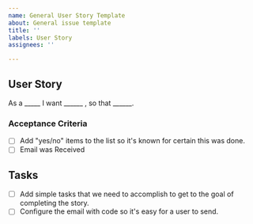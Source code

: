 ```yaml
---
name: General User Story Template
about: General issue template
title: ''
labels: User Story
assignees: ''

---
```


## User Story
As a _____ I want ______ , so that ______.

### Acceptance Criteria
- [ ] Add "yes/no" items to the list so it's known for certain this was done.
- [ ] Email was Received

## Tasks
- [ ] Add simple tasks that we need to accomplish to get to the goal of completing the story.
- [ ] Configure the email with code so it's easy for a user to send.
